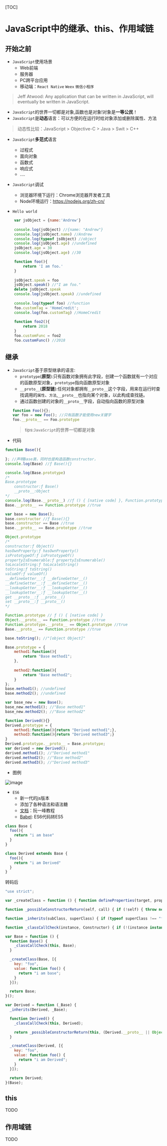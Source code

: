[TOC]

# JavaScript中的继承、this、作用域链

## 开始之前
- `JavaScript`使用场景
    - Web前端
    - 服务器
    - PC跨平台应用
    - 移动端：`React Native` `Weex` `微信小程序`    
> Jeff Atwood: Any application that can be written in JavaScript, will eventually be written in JavaScript.
- `JavaScript`的世界一切都是对象,函数也是对象!对象是**一等公民**！
- `JavaScript`是**动态**语言：可以方便的在运行时给对象添加或删除属性、方法
> 动态性比较：JavaScript > Objective-C > Java > Swit > C++
- `JavaScript`**多范式**语言
    - 过程式
    - 面向对象
    - 函数式
    - 响应式
    - ....
- `JavaScript`调试
    - 浏览器环境下运行：Chrome浏览器开发者工具
    - Node环境运行：https://nodejs.org/zh-cn/

- `Hello world`
```js
    var jsObject = {name:'Andrew'}
    
    console.log(jsObject) //{name: "Andrew"}
    console.log(jsObject.name) //Andrew
    console.log(typeof jsObject) //object
    console.log(jsObject.age) //undefined
    jsObject.age = 30
    console.log(jsObject.age) //30

    function foo(){
        return 'I am foo.'
    }
    
    jsObject.speak = foo
    jsObject.speak() //"I am foo."
    delete jsObject.speak
    console.log(jsObject.speak) //undefined
    
    console.log(typeof foo) //function
    foo.customTag = 'HomeCredit';
    console.log(foo.customTag) //HomeCredit
    
    function foo2(){ 
        return 2018
    }
    foo.customFunc = foo2
    foo.customFunc() //2018
```

## 继承
- `JavaScript`基于原型继承的语言:  
    - `prototype`(**原型**):只有函数对象拥有此字段，创建一个函数就有一个对应的函数原型对象，`prototype`指向函数原型对象
    - `__proto__`(**原型链**):任何对象都拥有`__proto__`这个字段，用来在运行时查找调用的`属性`、`方法`,`__proto__`也指向某个对象，以此构成查找链。
    - 通过函数创建的对象的`__proto__`字段，自动指向函数的原型对象    
    ```js
    function Foo(){};
    var foo = new Foo(); //只有函数才能使用new关键字
    foo.__proto__ == Foo.prototype
    ```
    > tips:`JavaScript`的世界一切都是对象   
- 代码
```js
function Base(){
    
}; //声明Base类，同时也是构造函数constructor，
console.log(Base) //ƒ Base(){}

console.log(Base.prototype)
/*
Base.prototype
    constructor:ƒ Base()
    __proto__:Object
*/
console.log(Base.__proto__) //ƒ () { [native code] }, Function.prototype
Base.__proto__ == Function.prototype //true

var base = new Base();
base.constructor //ƒ Base(){}
base.constructor == Base //true
base.__proto__ == Base.prototype //true

Object.prototype
/*
constructor:ƒ Object()
hasOwnProperty:ƒ hasOwnProperty()
isPrototypeOf:ƒ isPrototypeOf()
propertyIsEnumerable:ƒ propertyIsEnumerable()
toLocaleString:ƒ toLocaleString()
toString:ƒ toString()
valueOf:ƒ valueOf()
__defineGetter__:ƒ __defineGetter__()
__defineSetter__:ƒ __defineSetter__()
__lookupGetter__:ƒ __lookupGetter__()
__lookupSetter__:ƒ __lookupSetter__()
get __proto__:ƒ __proto__()
set __proto__:ƒ __proto__()
*/

Function.prototype // ƒ () { [native code] }
Object.__proto__ == Function.prototype //true
Function.prototype.__proto__ == Object.prototype //true
Base.__proto__ == Function.prototype //true

base.toString(); //"[object Object]" 

Base.prototype = {
    method1:function(){
        return "Base method1";
    },
    
    method2:function(){
        return "Base method2";
    }
};
base.method1(); //undefined
base.method2(); //undefined

var base_new = new Base();
base_new.method1(); //"Base method1"
base_new.method2(); //"Base method2"

function Derived(){}
Derived.prototype = {
    method1:function(){return "Derived method1";},
    method3:function(){return "Derived method3";}
}
Derived.prototype.__proto__ = Base.prototype;
var derived = new Derived();
derived.method1(); //"Derived method1"
derived.method2(); //"Base method2" 
derived.method3(); //"Derived method3"
```
- 图例  

![image](https://ws4.sinaimg.cn/large/006tKfTcgy1fsqocmi49pj30gz0l4q4h.jpg)

- `ES6`
    - 新一代的js版本
    - 添加了各种语法和语法糖
    - [文档](http://es6.ruanyifeng.com/#docs/class-extends)：阮一峰教程
    - [Babel](https://babeljs.io/en/repl): ES6代码转ES5
```js
class Base {
  foo(){
    return "i am base"
  }
}

class Derived extends Base {
  foo(){
    return "i am Derived"
  }
}
```
转码后
```js
"use strict";

var _createClass = function () { function defineProperties(target, props) { for (var i = 0; i < props.length; i++) { var descriptor = props[i]; descriptor.enumerable = descriptor.enumerable || false; descriptor.configurable = true; if ("value" in descriptor) descriptor.writable = true; Object.defineProperty(target, descriptor.key, descriptor); } } return function (Constructor, protoProps, staticProps) { if (protoProps) defineProperties(Constructor.prototype, protoProps); if (staticProps) defineProperties(Constructor, staticProps); return Constructor; }; }();

function _possibleConstructorReturn(self, call) { if (!self) { throw new ReferenceError("this hasn't been initialised - super() hasn't been called"); } return call && (typeof call === "object" || typeof call === "function") ? call : self; }

function _inherits(subClass, superClass) { if (typeof superClass !== "function" && superClass !== null) { throw new TypeError("Super expression must either be null or a function, not " + typeof superClass); } subClass.prototype = Object.create(superClass && superClass.prototype, { constructor: { value: subClass, enumerable: false, writable: true, configurable: true } }); if (superClass) Object.setPrototypeOf ? Object.setPrototypeOf(subClass, superClass) : subClass.__proto__ = superClass; }

function _classCallCheck(instance, Constructor) { if (!(instance instanceof Constructor)) { throw new TypeError("Cannot call a class as a function"); } }

var Base = function () {
  function Base() {
    _classCallCheck(this, Base);
  }

  _createClass(Base, [{
    key: "foo",
    value: function foo() {
      return "i am base";
    }
  }]);

  return Base;
}();

var Derived = function (_Base) {
  _inherits(Derived, _Base);

  function Derived() {
    _classCallCheck(this, Derived);

    return _possibleConstructorReturn(this, (Derived.__proto__ || Object.getPrototypeOf(Derived)).apply(this, arguments));
  }

  _createClass(Derived, [{
    key: "foo",
    value: function foo() {
      return "i am Derived";
    }
  }]);

  return Derived;
}(Base);
```
## this
TODO
## 作用域链
TODO